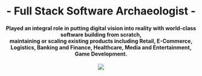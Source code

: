 <h1 align="center">- Full Stack Software Archaeologist -</h1>
<h4 align="center">
  Played an integral role in putting digital vision into reality with world-class software building 
from scratch, <br>
maintaining or scaling existing products including <b>Retail</b>, <b>E-Commerce</b>, <b>Logistics</b>, 
<b>Banking and Finance</b>, <b>Healthcare</b>, <b>Media and Entertainment</b>, <b>Game Development</b>.
</h4>
<p align="center">
<img src="https://readme-typing-svg.herokuapp.com?font=Architects+Daughter&center=true&vCenter=true&duration=3000&color=%2338C2FF&size=40&height=200&width=800&lines=Full+Stack+Developer;Both+Frontend+and+Backend;Good+sense+in+team+spirit;Those+are+all+you+will+taste">
</p>
